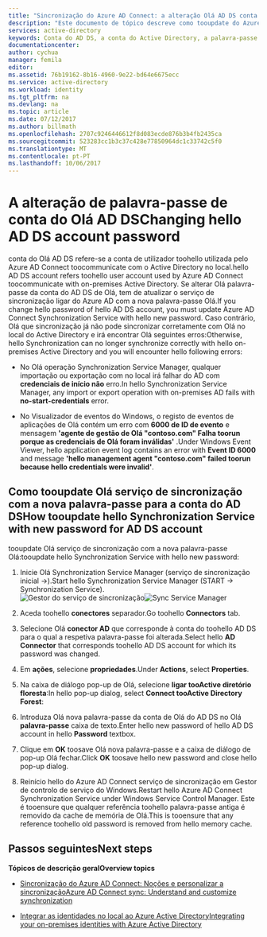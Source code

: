 ```yaml
---
title: "Sincronização do Azure AD Connect: a alteração Olá AD DS conta palavra-passe de | Microsoft Docs"
description: "Este documento de tópico descreve como tooupdate do Azure AD Connect após Olá palavra-passe da conta de Olá do AD DS é alterado."
services: active-directory
keywords: Conta do AD DS, a conta do Active Directory, a palavra-passe
documentationcenter: 
author: cychua
manager: femila
editor: 
ms.assetid: 76b19162-8b16-4960-9e22-bd64e6675ecc
ms.service: active-directory
ms.workload: identity
ms.tgt_pltfrm: na
ms.devlang: na
ms.topic: article
ms.date: 07/12/2017
ms.author: billmath
ms.openlocfilehash: 2707c9246446612f8d083ecde876b3b4fb2435ca
ms.sourcegitcommit: 523283cc1b3c37c428e77850964dc1c33742c5f0
ms.translationtype: MT
ms.contentlocale: pt-PT
ms.lasthandoff: 10/06/2017
---
```

# <a name="changing-hello-ad-ds-account-password"></a><span data-ttu-id="57c27-104">A alteração de palavra-passe de conta do Olá AD DS</span><span class="sxs-lookup"><span data-stu-id="57c27-104">Changing hello AD DS account password</span></span>
<span data-ttu-id="57c27-105">conta do Olá AD DS refere-se a conta de utilizador toohello utilizada pelo Azure AD Connect toocommunicate com o Active Directory no local.</span><span class="sxs-lookup"><span data-stu-id="57c27-105">hello AD DS account refers toohello user account used by Azure AD Connect toocommunicate with on-premises Active Directory.</span></span> <span data-ttu-id="57c27-106">Se alterar Olá palavra-passe da conta do AD DS de Olá, tem de atualizar o serviço de sincronização ligar do Azure AD com a nova palavra-passe Olá.</span><span class="sxs-lookup"><span data-stu-id="57c27-106">If you change hello password of hello AD DS account, you must update Azure AD Connect Synchronization Service with hello new password.</span></span> <span data-ttu-id="57c27-107">Caso contrário, Olá que sincronização já não pode sincronizar corretamente com Olá no local do Active Directory e irá encontrar Olá seguintes erros:</span><span class="sxs-lookup"><span data-stu-id="57c27-107">Otherwise, hello Synchronization can no longer synchronize correctly with hello on-premises Active Directory and you will encounter hello following errors:</span></span>

* <span data-ttu-id="57c27-108">No Olá operação Synchronization Service Manager, qualquer importação ou exportação com no local irá falhar do AD com **credenciais de início não** erro.</span><span class="sxs-lookup"><span data-stu-id="57c27-108">In hello Synchronization Service Manager, any import or export operation with on-premises AD fails with **no-start-credentials** error.</span></span>

* <span data-ttu-id="57c27-109">No Visualizador de eventos do Windows, o registo de eventos de aplicações de Olá contém um erro com **6000 de ID de evento** e mensagem **'agente de gestão de Olá "contoso.com" Falha toorun porque as credenciais de Olá foram inválidas'** .</span><span class="sxs-lookup"><span data-stu-id="57c27-109">Under Windows Event Viewer, hello application event log contains an error with **Event ID 6000** and message **'hello management agent "contoso.com" failed toorun because hello credentials were invalid'**.</span></span>


## <a name="how-tooupdate-hello-synchronization-service-with-new-password-for-ad-ds-account"></a><span data-ttu-id="57c27-110">Como tooupdate Olá serviço de sincronização com a nova palavra-passe para a conta do AD DS</span><span class="sxs-lookup"><span data-stu-id="57c27-110">How tooupdate hello Synchronization Service with new password for AD DS account</span></span>
<span data-ttu-id="57c27-111">tooupdate Olá serviço de sincronização com a nova palavra-passe Olá:</span><span class="sxs-lookup"><span data-stu-id="57c27-111">tooupdate hello Synchronization Service with hello new password:</span></span>

1. <span data-ttu-id="57c27-112">Inicie Olá Synchronization Service Manager (serviço de sincronização inicial →).</span><span class="sxs-lookup"><span data-stu-id="57c27-112">Start hello Synchronization Service Manager (START → Synchronization Service).</span></span>
</br><span data-ttu-id="57c27-113">![Gestor do serviço de sincronização](./media/active-directory-aadconnectsync-service-manager-ui/startmenu.png)</span><span class="sxs-lookup"><span data-stu-id="57c27-113">![Sync Service Manager](./media/active-directory-aadconnectsync-service-manager-ui/startmenu.png)</span></span>  

2. <span data-ttu-id="57c27-114">Aceda toohello **conectores** separador.</span><span class="sxs-lookup"><span data-stu-id="57c27-114">Go toohello **Connectors** tab.</span></span>

3. <span data-ttu-id="57c27-115">Selecione Olá **conector AD** que corresponde à conta do toohello AD DS para o qual a respetiva palavra-passe foi alterada.</span><span class="sxs-lookup"><span data-stu-id="57c27-115">Select hello **AD Connector** that corresponds toohello AD DS account for which its password was changed.</span></span>

4. <span data-ttu-id="57c27-116">Em **ações**, selecione **propriedades**.</span><span class="sxs-lookup"><span data-stu-id="57c27-116">Under **Actions**, select **Properties**.</span></span>

5. <span data-ttu-id="57c27-117">Na caixa de diálogo pop-up de Olá, selecione **ligar tooActive diretório floresta**:</span><span class="sxs-lookup"><span data-stu-id="57c27-117">In hello pop-up dialog, select **Connect tooActive Directory Forest**:</span></span>

6. <span data-ttu-id="57c27-118">Introduza Olá nova palavra-passe da conta de Olá do AD DS no Olá **palavra-passe** caixa de texto.</span><span class="sxs-lookup"><span data-stu-id="57c27-118">Enter hello new password of hello AD DS account in hello **Password** textbox.</span></span>

7. <span data-ttu-id="57c27-119">Clique em **OK** toosave Olá nova palavra-passe e a caixa de diálogo de pop-up Olá fechar.</span><span class="sxs-lookup"><span data-stu-id="57c27-119">Click **OK** toosave hello new password and close hello pop-up dialog.</span></span>

8. <span data-ttu-id="57c27-120">Reinício hello do Azure AD Connect serviço de sincronização em Gestor de controlo de serviço do Windows.</span><span class="sxs-lookup"><span data-stu-id="57c27-120">Restart hello Azure AD Connect Synchronization Service under Windows Service Control Manager.</span></span> <span data-ttu-id="57c27-121">Este é tooensure que qualquer referência toohello palavra-passe antiga é removido da cache de memória de Olá.</span><span class="sxs-lookup"><span data-stu-id="57c27-121">This is tooensure that any reference toohello old password is removed from hello memory cache.</span></span>

## <a name="next-steps"></a><span data-ttu-id="57c27-122">Passos seguintes</span><span class="sxs-lookup"><span data-stu-id="57c27-122">Next steps</span></span>
<span data-ttu-id="57c27-123">**Tópicos de descrição geral**</span><span class="sxs-lookup"><span data-stu-id="57c27-123">**Overview topics**</span></span>

* [<span data-ttu-id="57c27-124">Sincronização do Azure AD Connect: Noções e personalizar a sincronização</span><span class="sxs-lookup"><span data-stu-id="57c27-124">Azure AD Connect sync: Understand and customize synchronization</span></span>](active-directory-aadconnectsync-whatis.md)

* [<span data-ttu-id="57c27-125">Integrar as identidades no local ao Azure Active Directory</span><span class="sxs-lookup"><span data-stu-id="57c27-125">Integrating your on-premises identities with Azure Active Directory</span></span>](active-directory-aadconnect.md)
